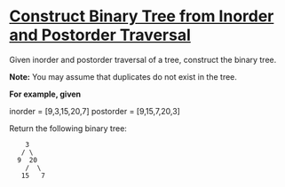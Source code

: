 # [Construct Binary Tree from Inorder and Postorder Traversal](https://leetcode.com/explore/challenge/card/july-leetcoding-challenge/547/week-4-july-22nd-july-28th/3403/)

Given inorder and postorder traversal of a tree, construct the binary tree.

**Note:**
You may assume that duplicates do not exist in the tree.

**For example, given**

inorder = [9,3,15,20,7]
postorder = [9,15,7,20,3]

Return the following binary tree:

```
    3
   / \
  9  20
    /  \
   15   7
```
